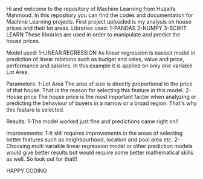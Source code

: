 Hi and welcome to the repository of Machine Learning from Huzaifa Mahmood. In this repository you can find the codes and documentation for Machine Learning projects. First project uploaded is my analysis on house prices and their
lot areas. 
Libraries used:
1-PANDAS
2-NUMPY
3-SCIKIT LEARN
These libraries are used in order to manipulate and predict the house prices.

Model used:
1-LINEAR REGRESSION
As linear regression is easiest model in prediction of linear relations such as budget and sales, value and price, performance and salaries. In this example it is applied on only one variable Lot Area. 

Parameters:
1-Lot Area
The area of size is directly proportional to the price of that house. That is the reason for selecting this feature in this model.
2-House price
The house price is the most important factor when analyzing or predicting the behaviour of buyers in a narrow or a broad region. That's why this feature is selected.

Results:
1-The model worked just fine and predictions came right on!!

Improvements:
1-It still requires improvements in the areas of selecting better features such as neighbourhood, location and pool area etc.
2-Choosing multi variable linear regression model or other prediction models would give better results but would require some better mathematical skills as well. So look out for that!!

HAPPY CODING
